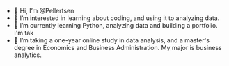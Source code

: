 - 👋 Hi, I’m @Pellertsen
- 👀 I’m interested in learning about coding, and using it to analyzing data.
- 🌱 I’m currently learning Python, analyzing data and building a portfolio. I'm tak
- 💞️ I’m taking a one-year online study in data analysis, and a master's degree in Economics and Business Administration. My major is business analytics.
